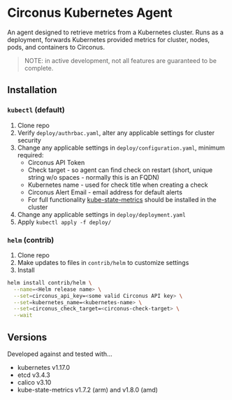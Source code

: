 # Circonus Kubernetes Agent

An agent designed to retrieve metrics from a Kubernetes cluster. Runs as a deployment, forwards Kubernetes provided metrics for cluster, nodes, pods, and containers to Circonus.

>NOTE: in active development, not all features are guaranteed to be complete.

## Installation

### `kubectl` (default)

1. Clone repo
1. Verify `deploy/authrbac.yaml`, alter any applicable settings for cluster security
1. Change any applicable settings in `deploy/configuration.yaml`, minimum required:
   * Circonus API Token
   * Check target - so agent can find check on restart (short, unique string w/o spaces - normally this is an FQDN)
   * Kubernetes name - used for check title when creating a check
   * Circonus Alert Email - email address for default alerts
   * For full functionality [kube-state-metrics](https://github.com/kubernetes/kube-state-metrics) should be installed in the cluster
1. Change any applicable settings in `deploy/deployment.yaml`
1. Apply `kubectl apply -f deploy/`

### `helm` (contrib)

1. Clone repo
1. Make updates to files in `contrib/helm` to customize settings
1. Install

```sh
helm install contrib/helm \
  --name=<Helm release name> \
  --set=circonus_api_key=<some valid Circonus API key> \
  --set=kubernetes_name=<kubernetes-name> \
  --set=circonus_check_target=<circonus-check-target> \
  --wait
```

## Versions

Developed against and tested with...

* kubernetes v1.17.0
* etcd v3.4.3
* calico v3.10
* kube-state-metrics v1.7.2 (arm) and v1.8.0 (amd)
